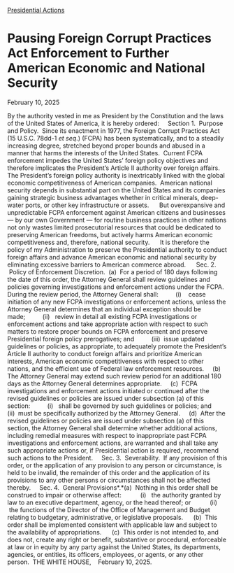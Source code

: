 [Presidential Actions](https://www.whitehouse.gov/presidential-actions/)

# 					Pausing Foreign Corrupt Practices Act Enforcement to Further American Economic and National Security				

February 10, 2025

By the authority vested in me as President by the Constitution and the laws of the United States of America, it is hereby ordered:     Section 1.  Purpose and Policy.  Since its enactment in 1977, the Foreign Corrupt Practices Act (15 U.S.C. 78dd-1 *et seq*.) (FCPA) has been systematically, and to a steadily increasing degree, stretched beyond proper bounds and abused in a manner that harms the interests of the United States.  Current FCPA enforcement impedes the United States’ foreign policy objectives and therefore implicates the President’s Article II authority over foreign affairs.     The President’s foreign policy authority is inextricably linked with the global economic competitiveness of American companies.  American national security depends in substantial part on the United States and its companies gaining strategic business advantages whether in critical minerals, deep-water ports, or other key infrastructure or assets.      But overexpansive and unpredictable FCPA enforcement against American citizens and businesses — by our own Government — for routine business practices in other nations not only wastes limited prosecutorial resources that could be dedicated to preserving American freedoms, but actively harms American economic competitiveness and, therefore, national security.      It is therefore the policy of my Administration to preserve the Presidential authority to conduct foreign affairs and advance American economic and national security by eliminating excessive barriers to American commerce abroad.      Sec. 2.  Policy of Enforcement Discretion.  (a)  For a period of 180 days following the date of this order, the Attorney General shall review guidelines and policies governing investigations and enforcement actions under the FCPA.  During the review period, the Attorney General shall:          (i)    cease initiation of any new FCPA investigations or enforcement actions, unless the Attorney General determines that an individual exception should be made;          (ii)   review in detail all existing FCPA investigations or enforcement actions and take appropriate action with respect to such matters to restore proper bounds on FCPA enforcement and preserve Presidential foreign policy prerogatives; and          (iii)  issue updated guidelines or policies, as appropriate, to adequately promote the President’s Article II authority to conduct foreign affairs and prioritize American interests, American economic competitiveness with respect to other nations, and the efficient use of Federal law enforcement resources.     (b)  The Attorney General may extend such review period for an additional 180 days as the Attorney General determines appropriate.     (c)  FCPA investigations and enforcement actions initiated or continued after the revised guidelines or policies are issued under subsection (a) of this section:          (i)   shall be governed by such guidelines or policies; and          (ii)  must be specifically authorized by the Attorney General.     (d)  After the revised guidelines or policies are issued under subsection (a) of this section, the Attorney General shall determine whether additional actions, including remedial measures with respect to inappropriate past FCPA investigations and enforcement actions, are warranted and shall take any such appropriate actions or, if Presidential action is required, recommend such actions to the President.     Sec. 3.  Severability.  If any provision of this order, or the application of any provision to any person or circumstance, is held to be invalid, the remainder of this order and the application of its provisions to any other persons or circumstances shall not be affected thereby.     Sec. 4.  General Provisions*.*(a)  Nothing in this order shall be construed to impair or otherwise affect:           (i)   the authority granted by law to an executive department, agency, or the head thereof; or           (ii)  the functions of the Director of the Office of Management and Budget relating to budgetary, administrative, or legislative proposals.      (b)  This order shall be implemented consistent with applicable law and subject to the availability of appropriations.      (c)  This order is not intended to, and does not, create any right or benefit, substantive or procedural, enforceable at law or in equity by any party against the United States, its departments, agencies, or entities, its officers, employees, or agents, or any other person.  THE WHITE HOUSE,    February 10, 2025.
